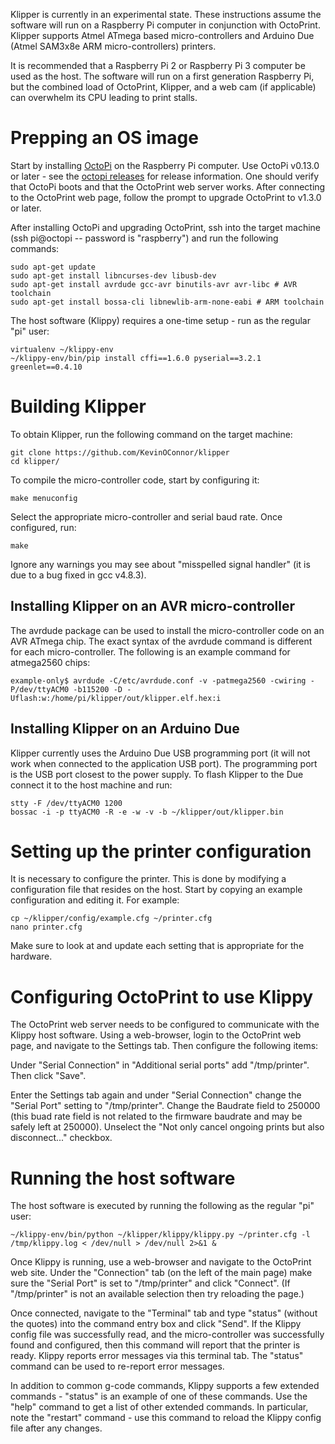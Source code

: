 Klipper is currently in an experimental state. These instructions
assume the software will run on a Raspberry Pi computer in conjunction
with OctoPrint. Klipper supports Atmel ATmega based micro-controllers
and Arduino Due (Atmel SAM3x8e ARM micro-controllers) printers.

It is recommended that a Raspberry Pi 2 or Raspberry Pi 3 computer be
used as the host. The software will run on a first generation
Raspberry Pi, but the combined load of OctoPrint, Klipper, and a web
cam (if applicable) can overwhelm its CPU leading to print stalls.

Prepping an OS image
====================

Start by installing [OctoPi](https://github.com/guysoft/OctoPi) on the
Raspberry Pi computer. Use OctoPi v0.13.0 or later - see the
[octopi releases](https://github.com/guysoft/OctoPi/releases) for
release information. One should verify that OctoPi boots and that the
OctoPrint web server works. After connecting to the OctoPrint web
page, follow the prompt to upgrade OctoPrint to v1.3.0 or later.

After installing OctoPi and upgrading OctoPrint, ssh into the target
machine (ssh pi@octopi -- password is "raspberry") and run the
following commands:

```
sudo apt-get update
sudo apt-get install libncurses-dev libusb-dev
sudo apt-get install avrdude gcc-avr binutils-avr avr-libc # AVR toolchain
sudo apt-get install bossa-cli libnewlib-arm-none-eabi # ARM toolchain
```

The host software (Klippy) requires a one-time setup - run as the
regular "pi" user:

```
virtualenv ~/klippy-env
~/klippy-env/bin/pip install cffi==1.6.0 pyserial==3.2.1 greenlet==0.4.10
```

Building Klipper
================

To obtain Klipper, run the following command on the target machine:

```
git clone https://github.com/KevinOConnor/klipper
cd klipper/
```

To compile the micro-controller code, start by configuring it:

```
make menuconfig
```

Select the appropriate micro-controller and serial baud rate. Once
configured, run:

```
make
```

Ignore any warnings you may see about "misspelled signal handler" (it
is due to a bug fixed in gcc v4.8.3).

Installing Klipper on an AVR micro-controller
---------------------------------------------

The avrdude package can be used to install the micro-controller code
on an AVR ATmega chip. The exact syntax of the avrdude command is
different for each micro-controller. The following is an example
command for atmega2560 chips:

```
example-only$ avrdude -C/etc/avrdude.conf -v -patmega2560 -cwiring -P/dev/ttyACM0 -b115200 -D -Uflash:w:/home/pi/klipper/out/klipper.elf.hex:i
```

Installing Klipper on an Arduino Due
------------------------------------

Klipper currently uses the Arduino Due USB programming port (it will
not work when connected to the application USB port). The programming
port is the USB port closest to the power supply. To flash Klipper to
the Due connect it to the host machine and run:

```
stty -F /dev/ttyACM0 1200
bossac -i -p ttyACM0 -R -e -w -v -b ~/klipper/out/klipper.bin
```

Setting up the printer configuration
====================================

It is necessary to configure the printer. This is done by modifying a
configuration file that resides on the host. Start by copying an
example configuration and editing it.  For example:

```
cp ~/klipper/config/example.cfg ~/printer.cfg
nano printer.cfg
```

Make sure to look at and update each setting that is appropriate for
the hardware.

Configuring OctoPrint to use Klippy
===================================

The OctoPrint web server needs to be configured to communicate with
the Klippy host software. Using a web-browser, login to the OctoPrint
web page, and navigate to the Settings tab. Then configure the
following items:

Under "Serial Connection" in "Additional serial ports" add
"/tmp/printer". Then click "Save".

Enter the Settings tab again and under "Serial Connection" change the
"Serial Port" setting to "/tmp/printer". Change the Baudrate field to
250000 (this buad rate field is not related to the firmware baudrate
and may be safely left at 250000). Unselect the "Not only cancel
ongoing prints but also disconnect..." checkbox.

Running the host software
=========================

The host software is executed by running the following as the regular
"pi" user:

```
~/klippy-env/bin/python ~/klipper/klippy/klippy.py ~/printer.cfg -l /tmp/klippy.log < /dev/null > /dev/null 2>&1 &
```

Once Klippy is running, use a web-browser and navigate to the
OctoPrint web site. Under the "Connection" tab (on the left of the
main page) make sure the "Serial Port" is set to "/tmp/printer" and
click "Connect". (If "/tmp/printer" is not an available selection then
try reloading the page.)

Once connected, navigate to the "Terminal" tab and type "status"
(without the quotes) into the command entry box and click "Send". If
the Klippy config file was successfully read, and the micro-controller
was successfully found and configured, then this command will report
that the printer is ready. Klippy reports error messages via this
terminal tab. The "status" command can be used to re-report error
messages.

In addition to common g-code commands, Klippy supports a few extended
commands - "status" is an example of one of these commands. Use the
"help" command to get a list of other extended commands. In
particular, note the "restart" command - use this command to reload
the Klippy config file after any changes.
